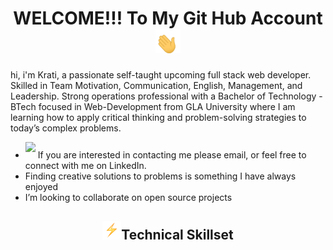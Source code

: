 <h1 align="center">WELCOME!!! To My Git Hub Account<img src="tenor.gif" width="40px"></h1>
<p>
hi, i'm Krati, a passionate self-taught upcoming full stack web developer. Skilled in Team Motivation, Communication, English, Management, and Leadership. Strong operations professional with a Bachelor of Technology - BTech focused in Web-Development from GLA University where I am learning how to apply critical thinking and problem-solving strategies to today’s complex problems.
</p>
<ul>
<li><img src="https://img.icons8.com/plasticine/50/000000/bag-front-view.png" width='30px' style='margin-bottom:10px;'> If you are interested in contacting me please email, or feel free to connect with me on LinkedIn.
</li>
<li>
 Finding creative solutions to problems is something I have always enjoyed
</li>
<li>
 I’m looking to collaborate on open source projects
</li>
</ul>
<h2 align="center"><img src="bolt.gif" width="30px">Technical Skillset</h2>

